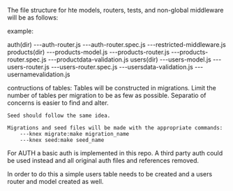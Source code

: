 The file structure for hte models, routers, tests, and non-global middleware will be as follows:

example:

auth(dir)
        ---auth-router.js
        ---auth-router.spec.js
        ---restricted-middleware.js
products(dir)
        ---products-model.js
        ---products-router.js
        ---products-router.spec.js
        ---productdata-validation.js
users(dir)
        ---users-model.js
        ---users-router.js
        ---users-router.spec.js
        ---usersdata-validation.js
        ---usernamevalidation.js

contructions of tables:
    Tables will be constructed in migrations.  Limit the number of tables per migration to be as few as possible.  Separatio of concerns is easier to find and alter.

    Seed should follow the same idea.

    Migrations and seed files will be made with the appropriate commands:
        ---knex migrate:make migration_name
        ---knex seed:make seed_name

For AUTH a basic auth is implemented in this repo.  A third party auth could be used instead and all original auth files and references removed.    

In order to do this a simple users table needs to be created and a users router and model created as well.